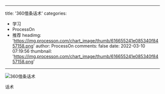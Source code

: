 
---
title: '360借条话术'
categories: 
 - 学习
 - ProcessOn
 - 推荐
headimg: 'https://img.processon.com/chart_image/thumb/616655241e085340f8457158.png'
author: ProcessOn
comments: false
date: 2022-03-10 07:19:56
thumbnail: 'https://img.processon.com/chart_image/thumb/616655241e085340f8457158.png'
---

<div>   
<img class="thumb" alt="360借条话术" src="https://img.processon.com/chart_image/thumb/616655241e085340f8457158.png" referrerpolicy="no-referrer">
<p>话术</p>  
</div>
            